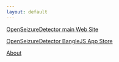 ```yaml
---
layout: default
---
```



[OpenSeizureDetector main Web Site](https://openseizuredetector.org.uk)

[OpenSeizureDetector BangleJS App Store](https://openseizuredetector.github.io/BangleSD/index.html)

[About](/about/)


